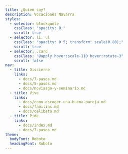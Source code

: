 ```yaml
---
title: ¿Quien soy?
description: Vocaciones Navarra
styles:
  - selector: blockquote
    cssClass: "opacity: 0;"
    scroll: true
  - selector: li, ul
    cssClass: "opacity: 0.5; transform: scale(0.80);"
    scroll: true
  - selector: .card
    cssClass: "@apply hover:scale-110 hover:rotate-3"
    scroll: false
nav:
  - title: Discierne
    links:
      - docs/7-pasos.md
      - docs/5-pasos.md
      - docs/noviazgo-y-seminario.md
  - title: Vive
    links:
      - docs/como-escoger-una-buena-pareja.md
      - docs/familias.md
      - docs/celibato.md
  - title: Pide
    links:
      - docs/index.md
      - docs/7-pasos.md
theme:
  bodyFont: Roboto
  headingFont: Roboto
---
```

